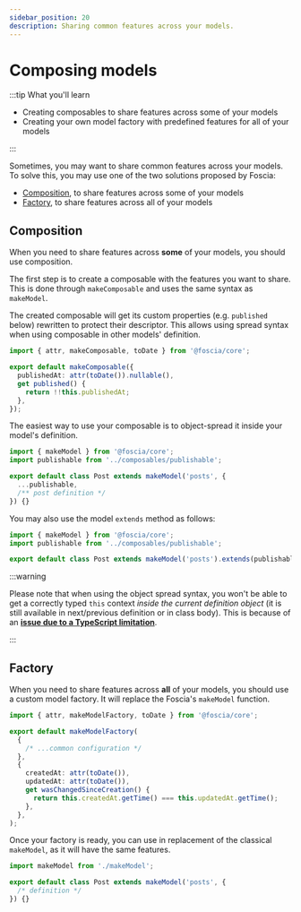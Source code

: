 ```yaml
---
sidebar_position: 20
description: Sharing common features across your models.
---
```


# Composing models

:::tip What you'll learn

- Creating composables to share features across some of your models
- Creating your own model factory with predefined features for all of your
  models

:::

Sometimes, you may want to share common features across your models. To solve
this, you may use one of the two solutions proposed by Foscia:

- [Composition](#composition), to share features across some of your models
- [Factory](#factory), to share features across all of your models

## Composition

When you need to share features across **some** of your models, you should use
composition.

The first step is to create a composable with the features you want to share.
This is done through `makeComposable` and uses the same syntax as `makeModel`.

The created composable will get its custom properties (e.g. `published` below)
rewritten to protect their descriptor. This allows using spread syntax when
using composable in other models' definition.

```typescript title="composables/publishable.ts"
import { attr, makeComposable, toDate } from '@foscia/core';

export default makeComposable({
  publishedAt: attr(toDate()).nullable(),
  get published() {
    return !!this.publishedAt;
  },
});
```

The easiest way to use your composable is to object-spread it inside your
model's definition.

```typescript title="models/post.ts"
import { makeModel } from '@foscia/core';
import publishable from '../composables/publishable';

export default class Post extends makeModel('posts', {
  ...publishable,
  /** post definition */
}) {}
```

You may also use the model `extends` method as follows:

```typescript title="models/post.ts"
import { makeModel } from '@foscia/core';
import publishable from '../composables/publishable';

export default class Post extends makeModel('posts').extends(publishable) {}
```

:::warning

Please note that when using the object spread syntax, you won't be able to get a
correctly typed `this` context _inside the current definition object_ (it is
still available in next/previous definition or in class body). This is because
of an
[**issue due to a TypeScript limitation**](https://github.com/foscia-dev/foscia/issues/2).

:::

## Factory

When you need to share features across **all** of your models, you should use a
custom model factory. It will replace the Foscia's `makeModel` function.

```typescript title="makeModel.ts"
import { attr, makeModelFactory, toDate } from '@foscia/core';

export default makeModelFactory(
  {
    /* ...common configuration */
  },
  {
    createdAt: attr(toDate()),
    updatedAt: attr(toDate()),
    get wasChangedSinceCreation() {
      return this.createdAt.getTime() === this.updatedAt.getTime();
    },
  },
);
```

Once your factory is ready, you can use in replacement of the classical
`makeModel`, as it will have the same features.

```typescript
import makeModel from './makeModel';

export default class Post extends makeModel('posts', {
  /* definition */
}) {}
```
